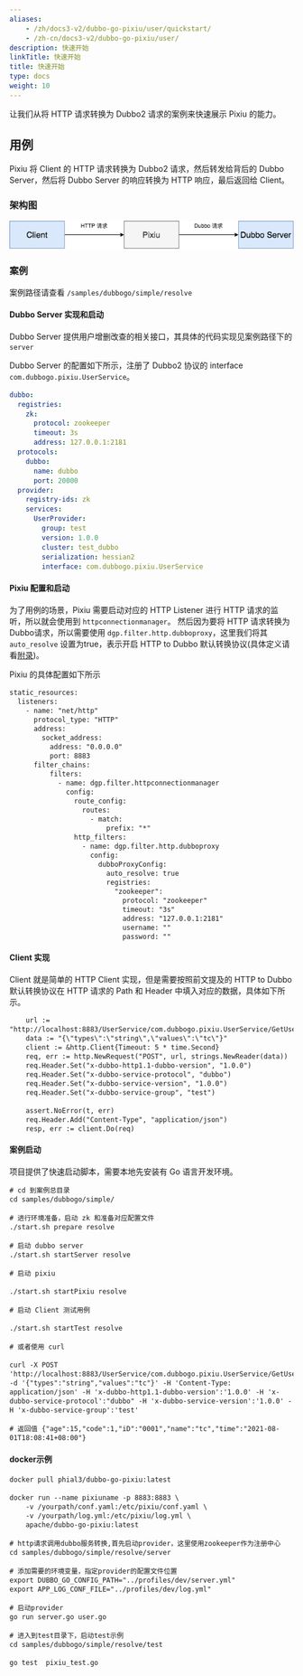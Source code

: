 ```yaml
---
aliases:
    - /zh/docs3-v2/dubbo-go-pixiu/user/quickstart/
    - /zh-cn/docs3-v2/dubbo-go-pixiu/user/
description: 快速开始
linkTitle: 快速开始
title: 快速开始
type: docs
weight: 10
---
```






让我们从将 HTTP 请求转换为 Dubbo2 请求的案例来快速展示 Pixiu 的能力。

## 用例

Pixiu 将 Client 的 HTTP 请求转换为 Dubbo2 请求，然后转发给背后的 Dubbo Server，然后将 Dubbo Server 的响应转换为 HTTP 响应，最后返回给 Client。

### 架构图

![Architecture](/imgs/pixiu/user/quick_start_architecture.png) 

### 案例

案例路径请查看 `/samples/dubbogo/simple/resolve`

#### Dubbo Server 实现和启动

Dubbo Server 提供用户增删改查的相关接口，其具体的代码实现见案例路径下的 `server`

Dubbo Server 的配置如下所示，注册了 Dubbo2 协议的 interface `com.dubbogo.pixiu.UserService`。

```yaml
dubbo:
  registries:
    zk:
      protocol: zookeeper
      timeout: 3s
      address: 127.0.0.1:2181
  protocols:
    dubbo:
      name: dubbo
      port: 20000
  provider:
    registry-ids: zk
    services:
      UserProvider:
        group: test
        version: 1.0.0
        cluster: test_dubbo
        serialization: hessian2
        interface: com.dubbogo.pixiu.UserService
```

#### Pixiu 配置和启动

为了用例的场景，Pixiu 需要启动对应的 HTTP Listener 进行 HTTP 请求的监听，所以就会使用到 `httpconnectionmanager`。
然后因为要将 HTTP 请求转换为 Dubbo请求，所以需要使用 `dgp.filter.http.dubboproxy`，这里我们将其`auto_resolve` 设置为true，表示开启 HTTP to Dubbo 默认转换协议(具体定义请看[附录](../appendix/http-to-dubbo-default-stragety))。

Pixiu 的具体配置如下所示

```
static_resources:
  listeners:
    - name: "net/http"
      protocol_type: "HTTP"
      address:
        socket_address:
          address: "0.0.0.0"
          port: 8883
      filter_chains:
          filters:
            - name: dgp.filter.httpconnectionmanager
              config:
                route_config:
                  routes:
                    - match:
                        prefix: "*"
                http_filters:
                  - name: dgp.filter.http.dubboproxy
                    config:
                      dubboProxyConfig:
                        auto_resolve: true
                        registries:
                          "zookeeper":
                            protocol: "zookeeper"
                            timeout: "3s"
                            address: "127.0.0.1:2181"
                            username: ""
                            password: ""
```


#### Client 实现

Client 就是简单的 HTTP Client 实现，但是需要按照前文提及的 HTTP to Dubbo 默认转换协议在 HTTP 请求的 Path 和 Header 中填入对应的数据，具体如下所示。

```
	url := "http://localhost:8883/UserService/com.dubbogo.pixiu.UserService/GetUserByName"
	data := "{\"types\":\"string\",\"values\":\"tc\"}"
	client := &http.Client{Timeout: 5 * time.Second}
	req, err := http.NewRequest("POST", url, strings.NewReader(data))
	req.Header.Set("x-dubbo-http1.1-dubbo-version", "1.0.0")
	req.Header.Set("x-dubbo-service-protocol", "dubbo")
	req.Header.Set("x-dubbo-service-version", "1.0.0")
	req.Header.Set("x-dubbo-service-group", "test")

	assert.NoError(t, err)
	req.Header.Add("Content-Type", "application/json")
	resp, err := client.Do(req)
```


#### 案例启动

项目提供了快速启动脚本，需要本地先安装有 Go 语言开发环境。


```
# cd 到案例总目录
cd samples/dubbogo/simple/

# 进行环境准备，启动 zk 和准备对应配置文件
./start.sh prepare resolve

# 启动 dubbo server
./start.sh startServer resolve

# 启动 pixiu 

./start.sh startPixiu resolve

# 启动 Client 测试用例

./start.sh startTest resolve

# 或者使用 curl 

curl -X POST 'http://localhost:8883/UserService/com.dubbogo.pixiu.UserService/GetUserByName' -d '{"types":"string","values":"tc"}' -H 'Content-Type: application/json' -H 'x-dubbo-http1.1-dubbo-version':'1.0.0' -H 'x-dubbo-service-protocol':"dubbo" -H 'x-dubbo-service-version':'1.0.0' -H 'x-dubbo-service-group':'test'

# 返回值 {"age":15,"code":1,"iD":"0001","name":"tc","time":"2021-08-01T18:08:41+08:00"}

```

#### docker示例
```shell
docker pull phial3/dubbo-go-pixiu:latest

docker run --name pixiuname -p 8883:8883 \
    -v /yourpath/conf.yaml:/etc/pixiu/conf.yaml \
    -v /yourpath/log.yml:/etc/pixiu/log.yml \
    apache/dubbo-go-pixiu:latest

# http请求调用dubbo服务转换,首先启动provider，这里使用zookeeper作为注册中心
cd samples/dubbogo/simple/resolve/server

# 添加需要的环境变量，指定provider的配置文件位置
export DUBBO_GO_CONFIG_PATH="../profiles/dev/server.yml"
export APP_LOG_CONF_FILE="../profiles/dev/log.yml"

# 启动provider
go run server.go user.go

# 进入到test目录下，启动test示例
cd samples/dubbogo/simple/resolve/test

go test  pixiu_test.go
```